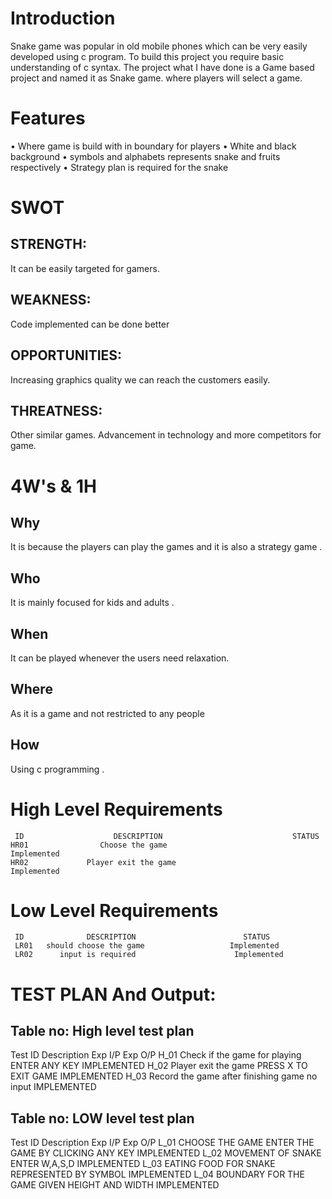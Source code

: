 # Introduction
Snake game was popular in old mobile phones which can be very easily developed using c program. To build this project you require basic understanding of c syntax. 
The project what I have done is a Game based project and named it as Snake game. where players will select a game.

# Features
•	Where game is build with in boundary for players
•	White and black background 
•	symbols and alphabets represents snake and fruits respectively
•	Strategy plan is required for the snake


# SWOT
## STRENGTH:
It can be easily targeted for gamers.
## WEAKNESS:
Code implemented can be done better 
## OPPORTUNITIES:
 Increasing graphics quality we can reach the customers easily.
## THREATNESS:
 Other similar games.
 Advancement in technology and more competitors for game.

# 4W's & 1H
## Why
It is because the players can play the games and it is also a strategy game . 
## Who
It is mainly focused for kids and adults .
## When
It can be played whenever the users need relaxation.
## Where
As it is a game and not restricted to any people 
## How
Using c programming .

# High Level Requirements
     ID                    DESCRIPTION	                           STATUS
    HR01                Choose the game                      	  Implemented
    HR02             Player exit the game	                       Implemented

# Low Level Requirements
     ID              DESCRIPTION	                    STATUS
     LR01   should choose the game	                 Implemented
     LR02      input is required	                  Implemented
     
     
      
# TEST PLAN And Output:
## Table no: High level test plan
 Test ID	                        Description	                                         Exp I/P	                                                  Exp O/P
H_01	                      Check if the game for playing	                              ENTER ANY KEY                                          IMPLEMENTED
H_02	                                Player exit the game	                               PRESS X TO EXIT GAME                                  IMPLEMENTED                    H_03                           	Record the game after finishing game                    no input                                                     IMPLEMENTED

## Table no: LOW level test plan
 Test ID	     Description	                                         Exp I/P	                                                  Exp O/P
L_01        CHOOSE THE GAME                                        ENTER THE GAME BY CLICKING ANY KEY                         IMPLEMENTED
L_02         MOVEMENT OF SNAKE                                   ENTER W,A,S,D                                                IMPLEMENTED
L_03         EATING FOOD FOR SNAKE                                REPRESENTED BY SYMBOL                                       IMPLEMENTED
L_04         BOUNDARY FOR THE GAME                                GIVEN HEIGHT AND WIDTH                                      IMPLEMENTED    
     
     




